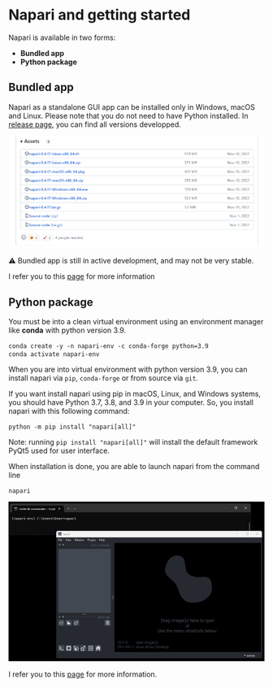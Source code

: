# Napari and getting started

Napari is available in two forms:
- **Bundled app**
- **Python package**

## Bundled app

Napari as a standalone GUI app can be installed only in Windows, macOS and Linux.
Please note that you do not need to have Python installed.
In [release page](https://github.com/napari/napari/releases), you can find all versions developped.

![Alt text](images_sample/release_page.png)

⚠️ Bundled app is still in active development, and may not be very stable.

I refer you to this [page](https://napari.org/stable/tutorials/fundamentals/installation.html#install-as-a-bundled-app) for more information

## Python package

You must be into a clean virtual environment using an environment manager like **conda** with python version 3.9.

```
conda create -y -n napari-env -c conda-forge python=3.9
conda activate napari-env
```

When you are into virtual environment with python version 3.9, you can install napari via `pip`, `conda-forge` or from source via `git`.

If you want install napari using pip in macOS, Linux, and Windows systems, you should have Python 3.7, 3.8, and 3.9 in your computer. So, you install napari with this following command:

```
python -m pip install "napari[all]"
```

Note: running `pip install "napari[all]"` will install the default framework PyQt5 used for user interface.

When installation is done, you are able to launch napari from the command line

```
napari
```

![Alt text](images_sample/napari_launched.png)

I refer you to this [page](https://napari.org/stable/tutorials/fundamentals/installation.html#install-as-python-package-recommended) for more information.